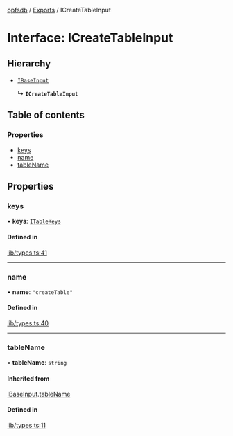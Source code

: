 [opfsdb](../README.md) / [Exports](../modules.md) / ICreateTableInput

# Interface: ICreateTableInput

## Hierarchy

- [`IBaseInput`](IBaseInput.md)

  ↳ **`ICreateTableInput`**

## Table of contents

### Properties

- [keys](ICreateTableInput.md#keys)
- [name](ICreateTableInput.md#name)
- [tableName](ICreateTableInput.md#tablename)

## Properties

### keys

• **keys**: [`ITableKeys`](../modules.md#itablekeys)

#### Defined in

[lib/types.ts:41](https://github.com/sliterok/opfsdb/blob/bc134c9/lib/types.ts#L41)

___

### name

• **name**: ``"createTable"``

#### Defined in

[lib/types.ts:40](https://github.com/sliterok/opfsdb/blob/bc134c9/lib/types.ts#L40)

___

### tableName

• **tableName**: `string`

#### Inherited from

[IBaseInput](IBaseInput.md).[tableName](IBaseInput.md#tablename)

#### Defined in

[lib/types.ts:11](https://github.com/sliterok/opfsdb/blob/bc134c9/lib/types.ts#L11)
